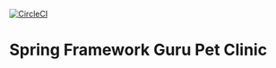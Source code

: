 [![CircleCI](https://circleci.com/gh/springframeworkHamza/sfg-pet-clinic-final-version.svg?style=svg)](https://circleci.com/gh/springframeworkHamza/sfg-pet-clinic-final-version)

# Spring Framework Guru Pet Clinic
